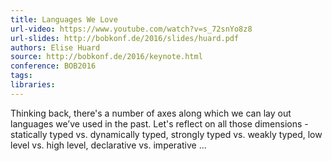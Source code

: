 ```yaml
---
title: Languages We Love
url-video: https://www.youtube.com/watch?v=s_72snYo8z8
url-slides: http://bobkonf.de/2016/slides/huard.pdf
authors: Elise Huard
source: http://bobkonf.de/2016/keynote.html
conference: BOB2016
tags:
libraries:
---
```


Thinking back, there's a number of axes along which we can lay out languages we’ve used in the past. Let's reflect on all those dimensions - statically typed vs. dynamically typed, strongly typed vs. weakly typed, low level vs. high level, declarative vs. imperative ...
